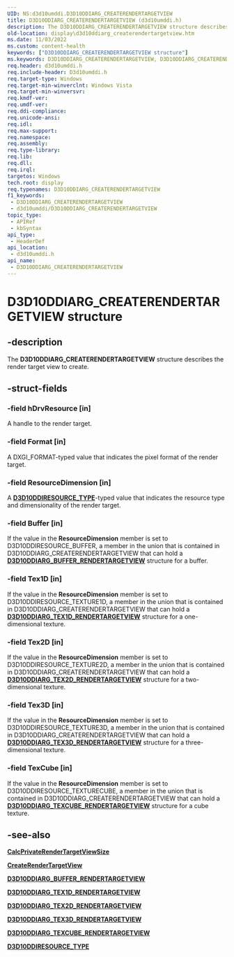 ```yaml
---
UID: NS:d3d10umddi.D3D10DDIARG_CREATERENDERTARGETVIEW
title: D3D10DDIARG_CREATERENDERTARGETVIEW (d3d10umddi.h)
description: The D3D10DDIARG_CREATERENDERTARGETVIEW structure describes the render target view to create.
old-location: display\d3d10ddiarg_createrendertargetview.htm
ms.date: 11/03/2022
ms.custom: content-health
keywords: ["D3D10DDIARG_CREATERENDERTARGETVIEW structure"]
ms.keywords: D3D10DDIARG_CREATERENDERTARGETVIEW, D3D10DDIARG_CREATERENDERTARGETVIEW structure [Display Devices], UMDisplayDriver_Dx10param_Structs_615cce2f-8ea4-4adc-9d7a-907414217ffc.xml, d3d10umddi/D3D10DDIARG_CREATERENDERTARGETVIEW, display.d3d10ddiarg_createrendertargetview
req.header: d3d10umddi.h
req.include-header: D3d10umddi.h
req.target-type: Windows
req.target-min-winverclnt: Windows Vista
req.target-min-winversvr: 
req.kmdf-ver: 
req.umdf-ver: 
req.ddi-compliance: 
req.unicode-ansi: 
req.idl: 
req.max-support: 
req.namespace: 
req.assembly: 
req.type-library: 
req.lib: 
req.dll: 
req.irql: 
targetos: Windows
tech.root: display
req.typenames: D3D10DDIARG_CREATERENDERTARGETVIEW
f1_keywords:
 - D3D10DDIARG_CREATERENDERTARGETVIEW
 - d3d10umddi/D3D10DDIARG_CREATERENDERTARGETVIEW
topic_type:
 - APIRef
 - kbSyntax
api_type:
 - HeaderDef
api_location:
 - d3d10umddi.h
api_name:
 - D3D10DDIARG_CREATERENDERTARGETVIEW
---
```


# D3D10DDIARG_CREATERENDERTARGETVIEW structure

## -description

The **D3D10DDIARG_CREATERENDERTARGETVIEW** structure describes the render target view to create.

## -struct-fields

### -field hDrvResource [in]

A handle to the render target.

### -field Format [in]

A DXGI_FORMAT-typed value that indicates the pixel format of the render target.

### -field ResourceDimension [in]

A [**D3D10DDIRESOURCE_TYPE**](ne-d3d10umddi-d3d10ddiresource_type.md)-typed value that indicates the resource type and dimensionality of the render target.

### -field Buffer [in]

If the value in the **ResourceDimension** member is set to D3D10DDIRESOURCE_BUFFER, a member in the union that is contained in D3D10DDIARG_CREATERENDERTARGETVIEW that can hold a [**D3D10DDIARG_BUFFER_RENDERTARGETVIEW**](ns-d3d10umddi-d3d10ddiarg_buffer_rendertargetview.md) structure for a buffer.

### -field Tex1D [in]

If the value in the **ResourceDimension** member is set to D3D10DDIRESOURCE_TEXTURE1D, a member in the union that is contained in D3D10DDIARG_CREATERENDERTARGETVIEW that can hold a [**D3D10DDIARG_TEX1D_RENDERTARGETVIEW**](ns-d3d10umddi-d3d10ddiarg_tex1d_rendertargetview.md) structure for a one-dimensional texture.

### -field Tex2D [in]

If the value in the **ResourceDimension** member is set to D3D10DDIRESOURCE_TEXTURE2D, a member in the union that is contained in D3D10DDIARG_CREATERENDERTARGETVIEW that can hold a [**D3D10DDIARG_TEX2D_RENDERTARGETVIEW**](ns-d3d10umddi-d3d10ddiarg_tex2d_rendertargetview.md) structure for a two-dimensional texture.

### -field Tex3D [in]

If the value in the **ResourceDimension** member is set to D3D10DDIRESOURCE_TEXTURE3D, a member in the union that is contained in D3D10DDIARG_CREATERENDERTARGETVIEW that can hold a [**D3D10DDIARG_TEX3D_RENDERTARGETVIEW**](ns-d3d10umddi-d3d10ddiarg_tex3d_rendertargetview.md) structure for a three-dimensional texture.

### -field TexCube [in]

If the value in the **ResourceDimension** member is set to D3D10DDIRESOURCE_TEXTURECUBE, a member in the union that is contained in D3D10DDIARG_CREATERENDERTARGETVIEW that can hold a [**D3D10DDIARG_TEXCUBE_RENDERTARGETVIEW**](ns-d3d10umddi-d3d10ddiarg_texcube_rendertargetview.md) structure for a cube texture.

## -see-also

[**CalcPrivateRenderTargetViewSize**](nc-d3d10umddi-pfnd3d10ddi_calcprivaterendertargetviewsize.md)

[**CreateRenderTargetView**](nc-d3d10umddi-pfnd3d10ddi_createrendertargetview.md)

[**D3D10DDIARG_BUFFER_RENDERTARGETVIEW**](ns-d3d10umddi-d3d10ddiarg_buffer_rendertargetview.md)

[**D3D10DDIARG_TEX1D_RENDERTARGETVIEW**](ns-d3d10umddi-d3d10ddiarg_tex1d_rendertargetview.md)

[**D3D10DDIARG_TEX2D_RENDERTARGETVIEW**](ns-d3d10umddi-d3d10ddiarg_tex2d_rendertargetview.md)

[**D3D10DDIARG_TEX3D_RENDERTARGETVIEW**](ns-d3d10umddi-d3d10ddiarg_tex3d_rendertargetview.md)

[**D3D10DDIARG_TEXCUBE_RENDERTARGETVIEW**](ns-d3d10umddi-d3d10ddiarg_texcube_rendertargetview.md)

[**D3D10DDIRESOURCE_TYPE**](ne-d3d10umddi-d3d10ddiresource_type.md)
